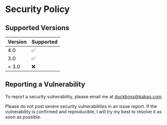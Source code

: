 # Security Policy

## Supported Versions

| Version | Supported          |
| ------- | ------------------ |
|   4.0   | :white_check_mark: |
|   3.0   | :white_check_mark: |
| < 3.0   | :x:                |

## Reporting a Vulnerability

To report a security vulnerability, please email me at 
duckboss@kakao.com

Please do not post severe security vulnerabilities in an issue report.
If the vulnerability is confirmed and reproducible, I will try my best to resolve it as soon as possible.
